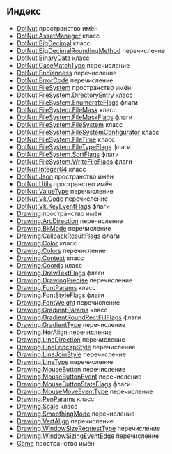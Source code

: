 ## Индекс

- [DotNut](DotNut.md) пространство имён
- [DotNut.AssetManager](DotNut/AssetManager.md) класс
- [DotNut.BigDecimal](DotNut/BigDecimal.md) класс
- [DotNut.BigDecimalRoundingMethod](DotNut/BigDecimalRoundingMethod.md) перечисление
- [DotNut.BinaryData](DotNut/BinaryData.md) класс
- [DotNut.CaseMatchType](DotNut/CaseMatchType.md) перечисление
- [DotNut.Endianness](DotNut/Endianness.md) перечисление
- [DotNut.ErrorCode](DotNut/ErrorCode.md) перечисление
- [DotNut.FileSystem](DotNut/FileSystem.md) пространство имён
- [DotNut.FileSystem.DirectoryEntry](DotNut/FileSystem/DirectoryEntry.md) класс
- [DotNut.FileSystem.EnumerateFlags](DotNut/FileSystem/EnumerateFlags.md) флаги
- [DotNut.FileSystem.FileMask](DotNut/FileSystem/FileMask.md) класс
- [DotNut.FileSystem.FileMaskFlags](DotNut/FileSystem/FileMaskFlags.md) флаги
- [DotNut.FileSystem.FileSystem](DotNut/FileSystem/FileSystem.md) класс
- [DotNut.FileSystem.FileSystemConfigurator](DotNut/FileSystem/FileSystemConfigurator.md) класс
- [DotNut.FileSystem.FileTime](DotNut/FileSystem/FileTime.md) класс
- [DotNut.FileSystem.FileTypeFlags](DotNut/FileSystem/FileTypeFlags.md) флаги
- [DotNut.FileSystem.SortFlags](DotNut/FileSystem/SortFlags.md) флаги
- [DotNut.FileSystem.WriteFileFlags](DotNut/FileSystem/WriteFileFlags.md) флаги
- [DotNut.Integer64](DotNut/Integer64.md) класс
- [DotNut.Json](DotNut/Json.md) пространство имён
- [DotNut.Utils](DotNut/Utils.md) пространство имён
- [DotNut.ValueType](DotNut/ValueType.md) перечисление
- [DotNut.Vk.Code](DotNut/Vk/Code.md) перечисление
- [DotNut.Vk.KeyEventFlags](DotNut/Vk/KeyEventFlags.md) флаги
- [Drawing](Drawing.md) пространство имён
- [Drawing.ArcDirection](Drawing/ArcDirection.md) перечисление
- [Drawing.BkMode](Drawing/BkMode.md) перечисление
- [Drawing.CallbackResultFlags](Drawing/CallbackResultFlags.md) флаги
- [Drawing.Color](Drawing/Color.md) класс
- [Drawing.Colors](Drawing/Colors.md) перечисление
- [Drawing.Context](Drawing/Context.md) класс
- [Drawing.Coords](Drawing/Coords.md) класс
- [Drawing.DrawTextFlags](Drawing/DrawTextFlags.md) флаги
- [Drawing.DrawingPrecise](Drawing/DrawingPrecise.md) перечисление
- [Drawing.FontParams](Drawing/FontParams.md) класс
- [Drawing.FontStyleFlags](Drawing/FontStyleFlags.md) флаги
- [Drawing.FontWeight](Drawing/FontWeight.md) перечисление
- [Drawing.GradientParams](Drawing/GradientParams.md) класс
- [Drawing.GradientRoundRectFillFlags](Drawing/GradientRoundRectFillFlags.md) флаги
- [Drawing.GradientType](Drawing/GradientType.md) перечисление
- [Drawing.HorAlign](Drawing/HorAlign.md) перечисление
- [Drawing.LineDirection](Drawing/LineDirection.md) перечисление
- [Drawing.LineEndcapStyle](Drawing/LineEndcapStyle.md) перечисление
- [Drawing.LineJoinStyle](Drawing/LineJoinStyle.md) перечисление
- [Drawing.LineType](Drawing/LineType.md) перечисление
- [Drawing.MouseButton](Drawing/MouseButton.md) перечисление
- [Drawing.MouseButtonEvent](Drawing/MouseButtonEvent.md) перечисление
- [Drawing.MouseButtonStateFlags](Drawing/MouseButtonStateFlags.md) флаги
- [Drawing.MouseMoveEventType](Drawing/MouseMoveEventType.md) перечисление
- [Drawing.PenParams](Drawing/PenParams.md) класс
- [Drawing.Scale](Drawing/Scale.md) класс
- [Drawing.SmoothingMode](Drawing/SmoothingMode.md) перечисление
- [Drawing.VertAlign](Drawing/VertAlign.md) перечисление
- [Drawing.WindowSizeRequestType](Drawing/WindowSizeRequestType.md) перечисление
- [Drawing.WindowSizingEventEdge](Drawing/WindowSizingEventEdge.md) перечисление
- [Game](Game.md) пространство имён
